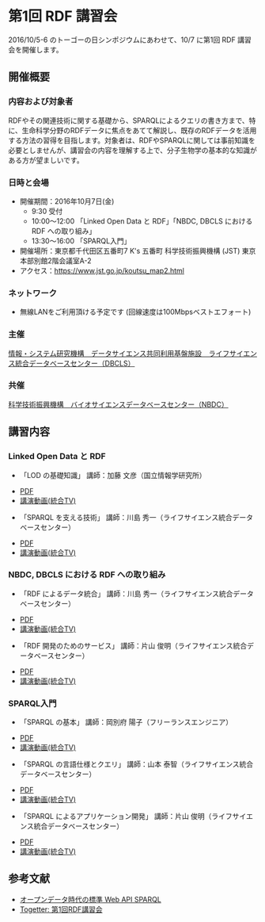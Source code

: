 # 第1回 RDF 講習会 

2016/10/5-6 のトーゴーの日シンポジウムにあわせて、10/7 に第1回 RDF 講習会を開催します。

## 開催概要 

### 内容および対象者

RDFやその関連技術に関する基礎から、SPARQLによるクエリの書き方まで、特に、生命科学分野のRDFデータに焦点をあてて解説し、既存のRDFデータを活用する方法の習得を目指します。対象者は、RDFやSPARQLに関しては事前知識を必要としませんが、講習会の内容を理解する上で、分子生物学の基本的な知識がある方が望ましいです。

### 日時と会場

* 開催期間：2016年10月7日(金)
    - 9:30 受付
    - 10:00〜12:00 「Linked Open Data と RDF」「NBDC, DBCLS における RDF への取り組み」
    - 13:30〜16:00 「SPARQL入門」
* 開催場所：東京都千代田区五番町7 K's 五番町 科学技術振興機構 (JST) 東京本部別館2階会議室A-2
* アクセス：https://www.jst.go.jp/koutsu_map2.html

### ネットワーク

* 無線LANをご利用頂ける予定です (回線速度は100Mbpsベストエフォート)

### 主催
[情報・システム研究機構　データサイエンス共同利用基盤施設　ライフサイエンス統合データベースセンター（DBCLS）](http://dbcls.jp/)
### 共催
[科学技術振興機構　バイオサイエンスデータベースセンター（NBDC）](http://biosciencedbc.jp)

## 講習内容

### Linked Open Data と RDF

* 「LOD の基礎知識」 講師：加藤 文彦（国立情報学研究所） 
- [PDF](https://speakerdeck.com/fumi/introduction-to-lod)
- [講演動画(統合TV)]([http://doi.org/10.7875/togotv.2016.136 )
* 「SPARQL を支える技術」 講師：川島 秀一（ライフサイエンス統合データベースセンター）
- [PDF](http://wiki.lifesciencedb.jp/mw/images/1/1a/RDF-lecture-01_20161007.pdf)
- [講演動画(統合TV)](http://togotv.dbcls.jp/20161009.html)

### NBDC, DBCLS における RDF への取り組み

* 「RDF によるデータ統合」 講師：川島 秀一（ライフサイエンス統合データベースセンター）
- [PDF](http://wiki.lifesciencedb.jp/mw/images/e/eb/RDF-lecture-01-skwsm2_20161007.pdf)
- [講演動画(統合TV)](http://doi.org/10.7875/togotv.2016.138)
* 「RDF 開発のためのサービス」 講師：片山 俊明（ライフサイエンス統合データベースセンター）
- [PDF](http://tinyurl.com/20161007-rdf-serv)
- [講演動画(統合TV)](http://doi.org/10.7875/togotv.2016.139)


### SPARQL入門

* 「SPARQL の基本」 講師：岡別府 陽子（フリーランスエンジニア）
- [PDF](https://dx.doi.org/10.6084/m9.figshare.4003299.v1)
- [講演動画(統合TV)](http://doi.org/10.7875/togotv.2016.140)
* 「SPARQL の言語仕様とクエリ」 講師：山本 泰智（ライフサイエンス統合データベースセンター）
- [PDF](https://dx.doi.org/10.6084/m9.figshare.3993804)
- [講演動画(統合TV)](http://doi.org/10.7875/togotv.2016.141)
* 「SPARQL によるアプリケーション開発」 講師：片山 俊明（ライフサイエンス統合データベースセンター）
- [PDF](http://tinyurl.com/20161007-rdf-app)
- [講演動画(統合TV)](http://doi.org/10.7875/togotv.2016.142)

## 参考文献

* [オープンデータ時代の標準 Web API SPARQL](http://sparqlbook.jp/)
* [Togetter: 第1回RDF講習会](http://togetter.com/li/1034066 )
